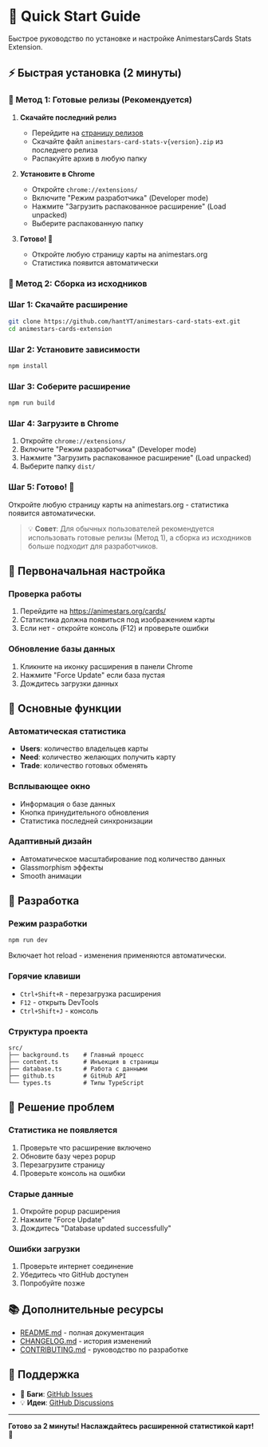 # 🚀 Quick Start Guide

Быстрое руководство по установке и настройке AnimestarsCards Stats Extension.

## ⚡ Быстрая установка (2 минуты)

### 🎯 Метод 1: Готовые релизы (Рекомендуется)

1. **Скачайте последний релиз**
   - Перейдите на [страницу релизов](https://github.com/hantYT/animestars-card-stats-ext/releases)
   - Скачайте файл `animestars-card-stats-v{version}.zip` из последнего релиза
   - Распакуйте архив в любую папку

2. **Установите в Chrome**
   - Откройте `chrome://extensions/`
   - Включите "Режим разработчика" (Developer mode)
   - Нажмите "Загрузить распакованное расширение" (Load unpacked)
   - Выберите распакованную папку

3. **Готово! 🎉**
   - Откройте любую страницу карты на animestars.org
   - Статистика появится автоматически

### 🔧 Метод 2: Сборка из исходников

### Шаг 1: Скачайте расширение
```bash
git clone https://github.com/hantYT/animestars-card-stats-ext.git
cd animestars-cards-extension
```

### Шаг 2: Установите зависимости
```bash
npm install
```

### Шаг 3: Соберите расширение
```bash
npm run build
```

### Шаг 4: Загрузите в Chrome
1. Откройте `chrome://extensions/`
2. Включите "Режим разработчика" (Developer mode)
3. Нажмите "Загрузить распакованное расширение" (Load unpacked)
4. Выберите папку `dist/`

### Шаг 5: Готово! 🎉
Откройте любую страницу карты на animestars.org - статистика появится автоматически.

> 💡 **Совет**: Для обычных пользователей рекомендуется использовать готовые релизы (Метод 1), 
> а сборка из исходников больше подходит для разработчиков.

## 🔧 Первоначальная настройка

### Проверка работы
1. Перейдите на https://animestars.org/cards/
2. Статистика должна появиться под изображением карты
3. Если нет - откройте консоль (F12) и проверьте ошибки

### Обновление базы данных
1. Кликните на иконку расширения в панели Chrome
2. Нажмите "Force Update" если база пустая
3. Дождитесь загрузки данных

## 🎯 Основные функции

### Автоматическая статистика
- **Users**: количество владельцев карты
- **Need**: количество желающих получить карту  
- **Trade**: количество готовых обменять

### Всплывающее окно
- Информация о базе данных
- Кнопка принудительного обновления
- Статистика последней синхронизации

### Адаптивный дизайн
- Автоматическое масштабирование под количество данных
- Glassmorphism эффекты
- Smooth анимации

## 🔄 Разработка

### Режим разработки
```bash
npm run dev
```
Включает hot reload - изменения применяются автоматически.

### Горячие клавиши
- `Ctrl+Shift+R` - перезагрузка расширения
- `F12` - открыть DevTools
- `Ctrl+Shift+J` - консоль

### Структура проекта
```
src/
├── background.ts    # Главный процесс
├── content.ts       # Инъекция в страницы  
├── database.ts      # Работа с данными
├── github.ts        # GitHub API
└── types.ts         # Типы TypeScript
```

## 🐛 Решение проблем

### Статистика не появляется
1. Проверьте что расширение включено
2. Обновите базу через popup
3. Перезагрузите страницу
4. Проверьте консоль на ошибки

### Старые данные
1. Откройте popup расширения
2. Нажмите "Force Update" 
3. Дождитесь "Database updated successfully"

### Ошибки загрузки
1. Проверьте интернет соединение
2. Убедитесь что GitHub доступен
3. Попробуйте позже

## 📚 Дополнительные ресурсы

- [README.md](README.md) - полная документация
- [CHANGELOG.md](CHANGELOG.md) - история изменений
- [CONTRIBUTING.md](CONTRIBUTING.md) - руководство по разработке

## 💬 Поддержка

- 🐛 **Баги**: [GitHub Issues](https://github.com/hantYT/animestars-card-stats-ext/issues)
- 💡 **Идеи**: [GitHub Discussions](https://github.com/hantYT/animestars-card-stats-ext/discussions)
---

**Готово за 2 минуты! Наслаждайтесь расширенной статистикой карт! 🎴**